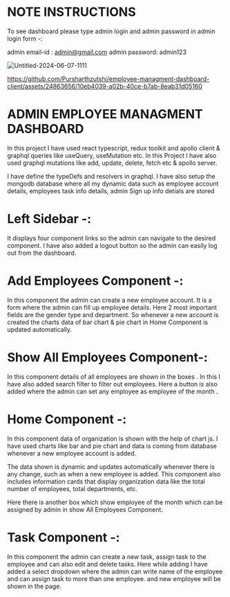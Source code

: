# NOTE INSTRUCTIONS

To see dashboard  please type admin login and admin password in admin login form -:

admin email-id : admin@gmail.com
admin password: admin123

![Untitled-2024-06-07-1111](https://github.com/Pursharthzutshi/employee-managment-dashboard-client/assets/24863656/99b531df-74df-44c8-8082-e3f642bdbaad)


https://github.com/Pursharthzutshi/employee-managment-dashboard-client/assets/24863656/10eb4039-a02b-40ce-b7ab-8eab31d05160


# ADMIN EMPLOYEE MANAGMENT DASHBOARD 

In this project I have used react typescript, redux toolkit and apollo client & graphql queries like useQuery, useMutation etc. In this Project I have also used  graphql mutations like add, update, delete, fetch etc & apollo server.

I have define the typeDefs and resolvers in graphql. I have also setup the mongodb database where all my dynamic data such as employee account details, employees task info details, admin Sign up info detials are stored 

# Left Sidebar -:

It displays four component links so the admin can navigate to the desired component. I have also added a logout button so the admin can easily log out from the dashboard.

# Add Employees Component -:

In this component the admin can create a new employee account. It is a form where the admin can fill up employee details. Here 2 most important fields are the gender type and department. So whenever a new account is created the charts data of bar chart & pie chart in Home Component is updated automatically.

# Show All Employees Component-:

In this component details of all employees are shown in the boxes . In this I have also added search filter to filter out employees. Here a button is also added where the admin can set any employee as employee of the month .

# Home Component -:

In this component data of organization is shown with the help of chart js. I have used charts like bar and pie chart and data is coming from database whenever a new employee account is added. 

The data shown is dynamic and updates automatically whenever there is any change, such as when a new employee is added. This component also includes information cards that display organization data like the total number of employees, total departments, etc.

Here there is another box which show employee of the month which can be assigned by admin 
in show All Employees Component.

# Task Component -:

In this component the admin can create a new task, assign task to the employee and can also edit and delete tasks. Here while adding I have added a select dropdown where the admin can write name of the employee and can assign task to more than one employee. and new employee will be shown in the page.


